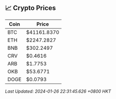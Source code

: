 ## 📈 Crypto Prices

| Coin | Price |
| ---- | ----- |
| BTC | $41161.8370 |
| ETH | $2247.2827 |
| BNB | $302.2497 |
| CRV | $0.4616 |
| ARB | $1.7753 |
| OKB | $53.6771 |
| DOGE | $0.0793 |

_Last Updated: 2024-01-26 22:31:45.626 +0800 HKT_